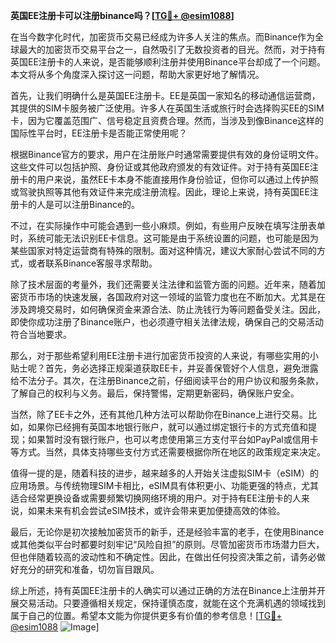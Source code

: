 **英国EE注册卡可以注册binance吗？[[TG💪+ @esim1088](https://t.me/s/esim1088)]**

在当今数字化时代，加密货币交易已经成为许多人关注的焦点。而Binance作为全球最大的加密货币交易平台之一，自然吸引了无数投资者的目光。然而，对于持有英国EE注册卡的人来说，是否能够顺利注册并使用Binance平台却成了一个问题。本文将从多个角度深入探讨这一问题，帮助大家更好地了解情况。

首先，让我们明确什么是英国EE注册卡。EE是英国一家知名的移动通信运营商，其提供的SIM卡服务被广泛使用。许多人在英国生活或旅行时会选择购买EE的SIM卡，因为它覆盖范围广、信号稳定且资费合理。然而，当涉及到像Binance这样的国际性平台时，EE注册卡是否能正常使用呢？

根据Binance官方的要求，用户在注册账户时通常需要提供有效的身份证明文件。这些文件可以包括护照、身份证或其他政府颁发的有效证件。对于持有英国EE注册卡的用户来说，虽然EE卡本身不能直接用作身份验证，但你可以通过上传护照或驾驶执照等其他有效证件来完成注册流程。因此，理论上来说，持有英国EE注册卡的人是可以注册Binance的。

不过，在实际操作中可能会遇到一些小麻烦。例如，有些用户反映在填写注册表单时，系统可能无法识别EE卡信息。这可能是由于系统设置的问题，也可能是因为某些国家对特定运营商有特殊的限制。面对这种情况，建议大家耐心尝试不同的方式，或者联系Binance客服寻求帮助。

除了技术层面的考量外，我们还需要关注法律和监管方面的问题。近年来，随着加密货币市场的快速发展，各国政府对这一领域的监管力度也在不断加大。尤其是在涉及跨境交易时，如何确保资金来源合法、防止洗钱行为等问题备受关注。因此，即使你成功注册了Binance账户，也必须遵守相关法律法规，确保自己的交易活动符合当地要求。

那么，对于那些希望利用EE注册卡进行加密货币投资的人来说，有哪些实用的小贴士呢？首先，务必选择正规渠道获取EE卡，并妥善保管好个人信息，避免泄露给不法分子。其次，在注册Binance之前，仔细阅读平台的用户协议和服务条款，了解自己的权利与义务。最后，保持警惕，定期更新密码，确保账户安全。

当然，除了EE卡之外，还有其他几种方法可以帮助你在Binance上进行交易。比如，如果你已经拥有英国本地银行账户，就可以通过绑定银行卡的方式充值和提现；如果暂时没有银行账户，也可以考虑使用第三方支付平台如PayPal或信用卡等方式。当然，具体支持哪些支付方式还需要根据你所在地区的政策规定来决定。

值得一提的是，随着科技的进步，越来越多的人开始关注虚拟SIM卡（eSIM）的应用场景。与传统物理SIM卡相比，eSIM具有体积更小、功能更强的特点，尤其适合经常更换设备或需要频繁切换网络环境的用户。对于持有EE注册卡的人来说，如果未来有机会尝试eSIM技术，或许会带来更加便捷高效的体验。

最后，无论你是初次接触加密货币的新手，还是经验丰富的老手，在使用Binance或其他类似平台时都要时刻牢记“风险自担”的原则。尽管加密货币市场潜力巨大，但也伴随着较高的波动性和不确定性。因此，在做出任何投资决策之前，请务必做好充分的研究和准备，切勿盲目跟风。

综上所述，持有英国EE注册卡的人确实可以通过正确的方法在Binance上注册并开展交易活动。只要遵循相关规定，保持谨慎态度，就能在这个充满机遇的领域找到属于自己的位置。希望本文能为你提供更多有价值的参考信息！[[TG💪+ @esim1088](https://t.me/s/esim1088) ![Image](https://i.postimg.cc/4NQfJmqS/Snipaste-2025-05-13-00-14-12.png)]